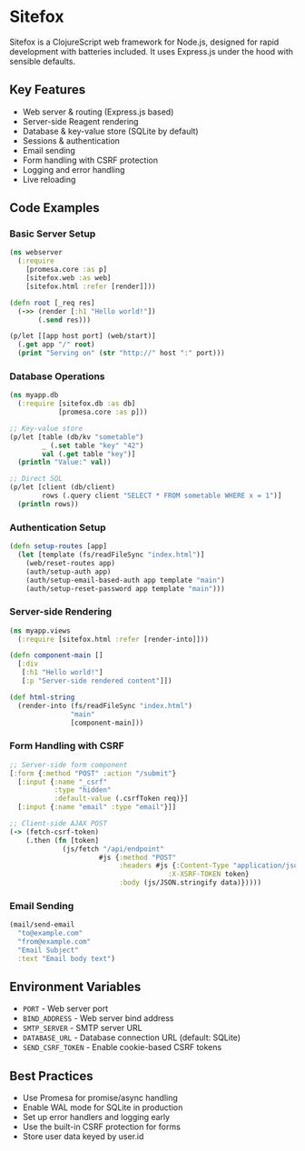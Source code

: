 # Sitefox

Sitefox is a ClojureScript web framework for Node.js, designed for rapid development with batteries included. It uses Express.js under the hood with sensible defaults.

## Key Features

- Web server & routing (Express.js based)
- Server-side Reagent rendering
- Database & key-value store (SQLite by default)
- Sessions & authentication 
- Email sending
- Form handling with CSRF protection
- Logging and error handling
- Live reloading

## Code Examples

### Basic Server Setup
```clojure
(ns webserver
  (:require 
    [promesa.core :as p]
    [sitefox.web :as web]
    [sitefox.html :refer [render]]))

(defn root [_req res]
  (->> (render [:h1 "Hello world!"])
       (.send res)))

(p/let [[app host port] (web/start)]
  (.get app "/" root)
  (print "Serving on" (str "http://" host ":" port)))
```

### Database Operations
```clojure
(ns myapp.db
  (:require [sitefox.db :as db]
            [promesa.core :as p]))

;; Key-value store
(p/let [table (db/kv "sometable")
        _ (.set table "key" "42")
        val (.get table "key")]
  (println "Value:" val))

;; Direct SQL
(p/let [client (db/client)
        rows (.query client "SELECT * FROM sometable WHERE x = 1")]
  (println rows))
```

### Authentication Setup
```clojure
(defn setup-routes [app]
  (let [template (fs/readFileSync "index.html")]
    (web/reset-routes app)
    (auth/setup-auth app)
    (auth/setup-email-based-auth app template "main")
    (auth/setup-reset-password app template "main")))
```

### Server-side Rendering
```clojure
(ns myapp.views
  (:require [sitefox.html :refer [render-into]]))

(defn component-main []
  [:div
   [:h1 "Hello world!"]
   [:p "Server-side rendered content"]])

(def html-string 
  (render-into (fs/readFileSync "index.html") 
               "main" 
               [component-main]))
```

### Form Handling with CSRF
```clojure
;; Server-side form component
[:form {:method "POST" :action "/submit"}
  [:input {:name "_csrf" 
           :type "hidden" 
           :default-value (.csrfToken req)}]
  [:input {:name "email" :type "email"}]]

;; Client-side AJAX POST
(-> (fetch-csrf-token)
    (.then (fn [token]
             (js/fetch "/api/endpoint"
                      #js {:method "POST"
                           :headers #js {:Content-Type "application/json"
                                       :X-XSRF-TOKEN token}
                           :body (js/JSON.stringify data)}))))
```

### Email Sending
```clojure
(mail/send-email
  "to@example.com"
  "from@example.com"
  "Email Subject"
  :text "Email body text")
```

## Environment Variables

- `PORT` - Web server port
- `BIND_ADDRESS` - Web server bind address  
- `SMTP_SERVER` - SMTP server URL
- `DATABASE_URL` - Database connection URL (default: SQLite)
- `SEND_CSRF_TOKEN` - Enable cookie-based CSRF tokens

## Best Practices

- Use Promesa for promise/async handling
- Enable WAL mode for SQLite in production
- Set up error handlers and logging early
- Use the built-in CSRF protection for forms
- Store user data keyed by user.id
